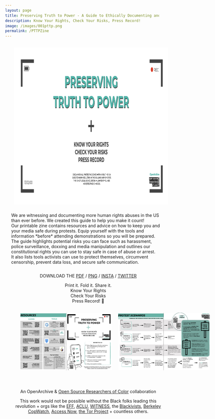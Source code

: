 ```yaml
---
layout: page
title: Preserving Truth to Power - A Guide to Ethically Documenting and Archiving Protests in the US
description: Know Your Rights, Check Your Risks, Press Record!
image: /images/001pttp.png
permalink: /PTTPZine
---
```

<div style="display: flex; flex-direction: column; justify-content: center; align-content: center; width: 100%; margin: 20px;">
<div style="width: 100%; text-align: center;">
<img style="width: 1024px; height: 512px; margin: 10px;" src="/images/001pttp.png"/>
</div>

<p>We are witnessing and documenting more human rights abuses in the US than ever before. We created this guide to help you make it count!
<br>Our printable zine contains resources and advice on how to keep you and your media safe during protests. Equip yourself with the tools and information *before* attending demonstrations so you will be prepared.
<br>The guide highlights potential risks you can face such as harassment, police surveillance, doxxing and media manipulation and outlines our constitutional rights you can use to stay safe in case of abuse or arrest.
<br>It also lists tools activists can use to protect themselves, circumvent censorship, prevent data loss, and secure safe communication.


<div style="width: 100%; text-align: center;">
<p>DOWNLOAD THE <a href="https://drive.google.com/file/d/1fJL70G2W2bHHrgU8cczCsD47AxvVKOVP/view?usp=sharing" target="_blank">PDF</a> / <a href="https://drive.google.com/file/d/1Vh8ZpAWC0KQmpXlORGDBQ4GZ7tklJVUT/view?usp=sharing" target="_blank">PNG</a> / <a href="https://drive.google.com/drive/folders/1CC0XEyVLK6itSxZJ62chaanPsLAEil2R?usp=sharing" target="_blank">INSTA</a> / <a href="https://drive.google.com/drive/folders/1_CymThDhU2DuEvYP6aboYiKpMUD3pItS?usp=sharing" target="_blank">TWITTER</a></p>
<p>Print it. Fold it. Share it.
<br>Know Your Rights
<br>Check Your Risks
<br>Press Record! 📸


<div style="display: flex; justify-content: space-around; width: 100%; margin: 20px;">
<img style="width: 300px; height: 188px; margin: 10px;" src="/images/PTTPZineFNL.jpg"/>
<img style="width: 300px; height: 188px;  margin: 10px;" src="/images/PTTPZine2FNL.jpg"/>
</div>

<br>
<p>An OpenArchive & <a href="https://www.osroc.org/" target="_blank">Open Source Researchers of Color</a> collaboration</p>
<p>This work would not be possible without the Black folks leading this revolution + orgs like the <a href="https://www.eff.org/" target="_blank">EFF</a>, <a href="https://www.aclu.org/" target="_blank">ACLU</a>, <a href="https://www.witness.org/" target="_blank">WITNESS</a>, the <a href="https://www.theblackivists.com/" target="_blank">Blackivists</a>, <a href="https://www.berkeleycopwatch.org/" target="_blank">Berkeley CopWatch</a>, <a href="https://www.accessnow.org/" target="_blank">Access Now</a>, <a href="https://www.torproject.org/" target="_blank">the Tor Project</a> + countless others.
